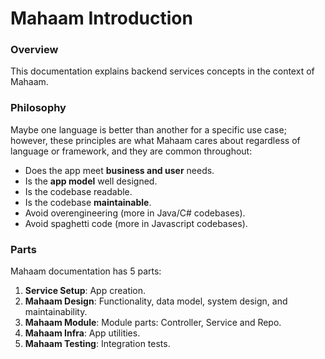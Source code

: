 # Mahaam Introduction

### Overview

This documentation explains backend services concepts in the context of Mahaam.

### Philosophy

Maybe one language is better than another for a specific use case; however, these principles are what Mahaam cares about regardless of language or framework, and they are common throughout:

- Does the app meet **business and user** needs.
- Is the **app model** well designed.
- Is the codebase readable.
- Is the codebase **maintainable**.
- Avoid overengineering (more in Java/C# codebases).
- Avoid spaghetti code (more in Javascript codebases).

### Parts

Mahaam documentation has 5 parts:

1. **Service Setup**: App creation.
2. **Mahaam Design**: Functionality, data model, system design, and maintainability.
3. **Mahaam Module**: Module parts: Controller, Service and Repo.
4. **Mahaam Infra**: App utilities.
5. **Mahaam Testing**: Integration tests.
